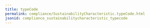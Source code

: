 ```yaml
---
title: typeCode
permalink: compliance/SustainabilityCharacteristic.typeCode.html
jsonid: compliance_sustainabilitycharacteristic_typecode
---
```

